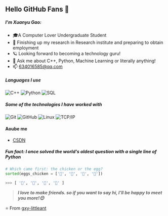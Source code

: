 ## Hello GitHub Fans 👋


#####  I'm Xuanyu Gao:

- 🎓A Computer Lover Undergraduate Student
- :test_tube: Finishing up my research in Research institute and preparing to obtain employment
- 🪐 Looking forward to becoming a technology guru!
- :speech_balloon: Ask me about C++, Python, Machine Learning or literally anything!
- :mailbox: 634016585@qq.com

##### Languages I use

![C++](https://img.shields.io/badge/-C++-000000?style=flat&logo=c%2B%2B)
![Python](https://img.shields.io/badge/-Python-000000?style=flat&logo=python)
![SQL](https://img.shields.io/badge/-SQL-000000?style=flat&logo=postgresql)

##### Some of the technologies I have worked with

![Git](https://img.shields.io/badge/-Git-222222?style=flat&logo=git&logoColor=F05032)
![GitHub](https://img.shields.io/badge/-GitHub-222222?style=flat&logo=github&logoColor=181717)
![Linux](https://img.shields.io/badge/-Linux-222222?style=flat&logo=linux&logoColor=FCC624)
![TCP/IP](https://img.shields.io/badge/-TCP/IP-222222?style=flat&logo=cisco&logoColor=white)


#### Aoube me
- [CSDN](https://little___ant.blog.csdn.net/)

##### Fun fact: I once solved the world's oldest question with a single line of Python
<!-- wi*quL3fcV -->

```Python
# Which came first: the chicken or the egg?
sorted(eggs_chicken = ['🥚', '🐣', '🐥', '🐔'])

>>> [ '🐔', '🐣', '🐥', '🥚' ]
```

> ***I love to make friends. so if you want to say hi, I'll be happy to meet you more!😊***

⭐️ From [gxy-littleant](https://github.com/gxy-littleant)
